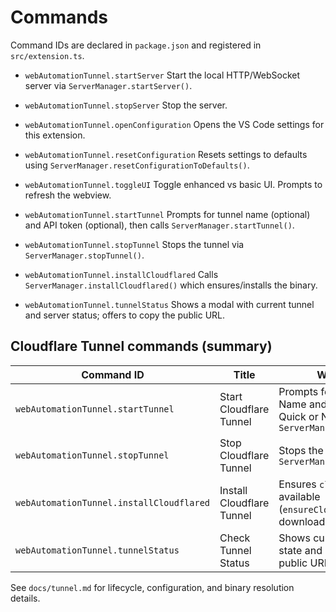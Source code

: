 # Commands

Command IDs are declared in `package.json` and registered in `src/extension.ts`.

- `webAutomationTunnel.startServer`
  Start the local HTTP/WebSocket server via `ServerManager.startServer()`.

- `webAutomationTunnel.stopServer`
  Stop the server.

- `webAutomationTunnel.openConfiguration`
  Opens the VS Code settings for this extension.

- `webAutomationTunnel.resetConfiguration`
  Resets settings to defaults using `ServerManager.resetConfigurationToDefaults()`.

- `webAutomationTunnel.toggleUI`
  Toggle enhanced vs basic UI. Prompts to refresh the webview.

- `webAutomationTunnel.startTunnel`
  Prompts for tunnel name (optional) and API token (optional), then calls `ServerManager.startTunnel()`.

- `webAutomationTunnel.stopTunnel`
  Stops the tunnel via `ServerManager.stopTunnel()`.

- `webAutomationTunnel.installCloudflared`
  Calls `ServerManager.installCloudflared()` which ensures/installs the binary.

- `webAutomationTunnel.tunnelStatus`
  Shows a modal with current tunnel and server status; offers to copy the public URL.

## Cloudflare Tunnel commands (summary)
| Command ID | Title | What it does |
| --- | --- | --- |
| `webAutomationTunnel.startTunnel` | Start Cloudflare Tunnel | Prompts for optional Tunnel Name and API token; starts Quick or Named Tunnel via `ServerManager.startTunnel()` |
| `webAutomationTunnel.stopTunnel` | Stop Cloudflare Tunnel | Stops the running tunnel via `ServerManager.stopTunnel()` |
| `webAutomationTunnel.installCloudflared` | Install Cloudflare Tunnel | Ensures `cloudflared` is available (`ensureCloudflared()`), downloading if needed |
| `webAutomationTunnel.tunnelStatus` | Check Tunnel Status | Shows current server/tunnel state and lets you copy the public URL |

See `docs/tunnel.md` for lifecycle, configuration, and binary resolution details.

